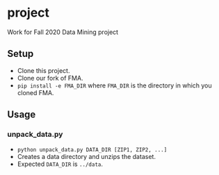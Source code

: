 # project
Work for Fall 2020 Data Mining project

## Setup

- Clone this project.
- Clone our fork of FMA.
- `pip install -e FMA_DIR` where `FMA_DIR` is the directory in which you cloned FMA.

## Usage

### unpack_data.py

- `python unpack_data.py DATA_DIR [ZIP1, ZIP2, ...]`
- Creates a data directory and unzips the dataset.
- Expected `DATA_DIR` is `../data`.